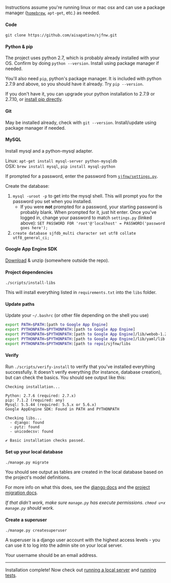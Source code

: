 Instructions assume you're running linux or mac osx and can use a package manager ([`homebrew`](http://brew.sh/), `apt-get`, etc.) as needed.

#### Code

`git clone https://github.com/aisapatino/sjfnw.git`

#### Python & pip

The project uses python 2.7, which is probably already installed with your OS. Confirm by doing `python --version`. Install using package manager if needed.

You'll also need `pip`, python's package manager. It is included with python 2.7.9 and above, so you should have it already. Try `pip --version`.

If you don't have it, you can upgrade your python installation to 2.7.9 or 2.7.10, or [install pip directly](https://pip.pypa.io/en/stable/installing.html).

#### Git

May be installed already, check with `git --version`. Install/update using package manager if needed.

#### MySQL

Install mysql and a python-mysql adapter.

Linux: `apt-get install mysql-server python-mysqldb`  
OSX: `brew install mysql`, `pip install mysql-python`

If prompted for a password, enter the password from [`sjfnw/settings.py`](https://github.com/aisapatino/sjfnw/blob/master/sjfnw/settings.py#L43).

Create the database:

1. `mysql -uroot -p` to get into the mysql shell. This will prompt you for the password you set when you installed.
    - If you were **not** prompted for a password, your starting password is probably blank.  When prompted for it, just hit enter.  Once you've logged in, change your password to match `settings.py` (linked above):
  `SET PASSWORD FOR 'root'@'localhost' = PASSWORD('password goes here');`
2. `create database sjfdb_multi character set utf8 collate utf8_general_ci;`


#### Google App Engine SDK

[Download](https://cloud.google.com/appengine/downloads#Google_App_Engine_SDK_for_Python) & unzip (somewhere outside the repo).

#### Project dependencies

`./scripts/install-libs`

This will install everything listed in `requirements.txt` into the `libs` folder.

#### Update paths

Update your `~/.bashrc` (or other file depending on the shell you use)

```sh
export PATH=$PATH:[path to Google App Engine]
export PYTHONPATH=$PYTHONPATH:[path to Google App Engine]
export PYTHONPATH=$PYTHONPATH:[path to Google App Engine]/lib/webob-1.2.3
export PYTHONPATH=$PYTHONPATH:[path to Google App Engine]/lib/yaml/lib
export PYTHONPATH=$PYTHONPATH:[path to repo]/sjfnw/libs
```

#### Verify

Run `./scripts/verify-install` to verify that you've installed everything successfully. It doesn't verify everything (for instance, database creation), but can check the basics. You should see output like this:

```
Checking installation...

Python: 2.7.6 (required: 2.7.x)
pip: 7.1.2 (required: any)
Mysql: 5.5.44 (required: 5.5.x or 5.6.x)
Google AppEngine SDK: Found in PATH and PYTHONPATH

Checking libs...
  - django: found
  - pytz: found
  - unicodecsv: found

✔ Basic installation checks passed.
```

#### Set up your local database

`./manage.py migrate`

You should see output as tables are created in the local database based on the project's model definitions.

For more info on what this does, see the [django docs](https://docs.djangoproject.com/en/1.8/topics/migrations/) and the [project migration docs](../how-to/database.md).

_If that didn't work, make sure `manage.py` has execute permissions. `chmod u+x manage.py` should work._

#### Create a superuser

`./manage.py createsuperuser`

A superuser is a django user account with the highest access levels - you can use it to log into the admin site on your local server.

Your username should be an email address.

---

Installation complete! Now check out [running a local server](./local-server.md) and [running tests](./running-tests.md).
